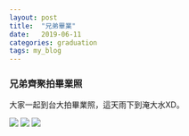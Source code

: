 ```yaml
---
layout: post
title:  "兄弟畢業"
date:   2019-06-11
categories: graduation
tags: my_blog
---
```


### 兄弟齊聚拍畢業照

大家一起到台大拍畢業照，這天雨下到淹大水XD。

![](/assets/images/my_blog/NTPU_graduate/pic01.jpg)
![](/assets/images/my_blog/NTPU_graduate/pic02.jpg)
![](/assets/images/my_blog/NTPU_graduate/pic03.jpg)
